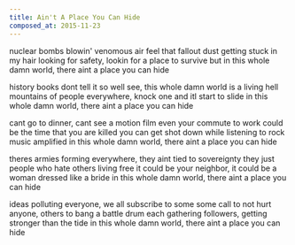 ```yaml
---
title: Ain't A Place You Can Hide
composed_at: 2015-11-23
---
```


nuclear bombs blowin' venomous air
feel that fallout dust getting stuck in my hair
looking for safety, lookin for a place to survive
but in this whole damn world, there aint a place you can hide

history books dont tell it so well
see, this whole damn world is a living hell
mountains of people everywhere, knock one and itl start to slide
in this whole damn world, there aint a place you can hide

cant go to dinner, cant see a motion film
even your commute to work could be the time that you are killed
you can get shot down while listening to rock music amplified
in this whole damn world, there aint a place you can hide

theres armies forming everywhere, they aint tied to sovereignty
they just people who hate others living free
it could be your neighbor, it could be a woman dressed like a bride
in this whole damn world, there aint a place you can hide

ideas polluting everyone, we all subscribe to some
some call to not hurt anyone, others to bang a battle drum
each gathering followers, getting stronger than the tide
in this whole damn world, there aint a place you can hide
